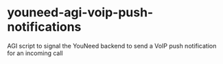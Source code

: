 # youneed-agi-voip-push-notifications
AGI script to signal the YouNeed backend to send a VoIP push notification for an incoming call
